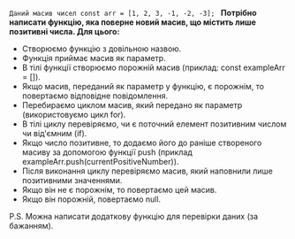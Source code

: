 `Даний масив чисел const arr = [1, 2, 3, -1, -2, -3];
`
**Потрібно написати функцію, яка поверне новий масив, що містить лише позитивні числа. Для цього:**

* Створюємо функцію з довільною назвою.
* Функція приймає масив як параметр.
* В тілі функції створюємо порожній масив (приклад: const exampleArr = []).
* Якщо масив, переданий як параметр у функцію, є порожнім, то повертаємо відповідне повідомлення.
* Перебираємо циклом масив, який передано як параметр (використовуємо цикл for).
* В тілі циклу перевіряємо, чи є поточний елемент позитивним числом чи від'ємним (if).
* Якщо число позитивне, то додаємо його до раніше створеного масиву за допомогою функції push (приклад exampleArr.push(currentPositiveNumber)).
* Після виконання циклу перевіряємо масив, який наповнили лише позитивними значеннями.
* Якщо він не є порожнім, то повертаємо цей масив.
* Якщо він порожній, повертаємо null.

P.S. Можна написати додаткову функцію для перевірки даних (за бажанням).

